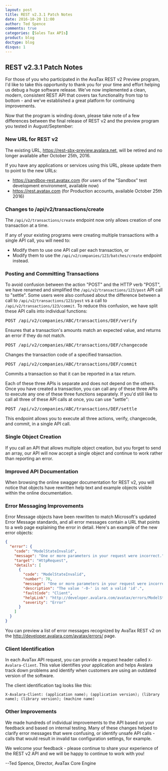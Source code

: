 ```yaml
---
layout: post
title: REST v2.3.1 Patch Notes
date: 2016-10-20 11:00
author: Ted Spence
comments: true
categories: [Sales Tax APIs]
product: blog
doctype: blog
disqus: 1
---
```


<h2>REST v2.3.1 Patch Notes</h2>

For those of you who participated in the AvaTax REST v2 Preview program, I'd like to take this opportunity to thank you for your time and effort helping us debug a huge software release.  We've now implemented a clean, modern, consistent REST API that covers tax functionality from top to bottom - and we've established a great platform for continuing improvements.

Now that the program is winding down, please take note of a few differences between the final release of REST v2 and the preview program you tested in August/September:

<h3>New URL for REST v2</h3>

The existing URL, <a href="https://rest-sbx-preview.avalara.net">https://rest-sbx-preview.avalara.net</a>, will be retired and no longer available after October 25th, 2016.

If you have any applications or services using this URL, please update them to point to the new URLs:
<ul class="normal">
<li><a href="https://sandbox-rest.avatax.com">https://sandbox-rest.avatax.com</a> (for users of the "Sandbox" test development environment, available now)</li>
<li><a href="https://rest.avatax.com">https://rest.avatax.com</a> (for Production accounts, available October 25th 2016)</li>
</ul>

<h3>Changes to /api/v2/transactions/create</h3>

The `/api/v2/transactions/create` endpoint now only allows creation of one transaction at a time.

If any of your existing programs were creating multiple transactions with a single API call, you will need to:

<ul class="normal">
<li>Modify them to use one API call per each transaction, or</li>
<li>Modify them to use the <code class="highlighter-rouge">/api/v2/companies/123/batches/create</code>  endpoint instead.</li>
</ul>

<h3>Posting and Committing Transactions</h3>

To avoid confusion between the action "POST" and the HTTP verb "POST", we have renamed and simplified the `/api/v2/transactions/123/post` API call to "settle".
Some users were also confused about the difference between a call to `/api/v2/transactions/123/post` vs a call to `/api/v2/transactions/123/commit`.  To reduce this confusion, we have split these API calls into individual functions:

<pre>POST /api/v2/companies/ABC/transactions/DEF/verify</pre>

Ensures that a transaction's amounts match an expected value, and returns an error if they do not match.

<pre>POST /api/v2/companies/ABC/transactions/DEF/changecode</pre> 

Changes the transaction code of a specified transaction.

<pre>POST /api/v2/companies/ABC/transactions/DEF/commit</pre>

Commits a transaction so that it can be reported in a tax return.

Each of these three APIs is separate and does not depend on the others.  Once you have created a transaction, you can call any of these three APIs to execute any one of these three functions separately.  If you'd still like to call all three of these API calls at once, you can use "settle":

<pre>POST /api/v2/companies/ABC/transactions/DEF/settle</pre> 

This endpoint allows you to execute all three actions, verify, changecode, and commit, in a single API call.

<h3>Single Object Creation</h3>
If you call an API that allows multiple object creation, but you forget to send an array, our API will now accept a single object and continue to work rather than reporting an error.

<h3>Improved API Documentation</h3>
When browsing the online swagger documentation for REST v2, you will notice that objects have rewritten help text and example objects visible within the online documentation.

<h3>Error Messaging Improvements</h3>

Error Message objects have been rewritten to match Microsoft's updated Error Message standards, and all error messages contain a URL that points to a web page explaining the error in detail.  Here's an example of the new error objects:

```json
{
  "error": {
    "code": "ModelStateInvalid",
    "message": "One or more parameters in your request were incorrect.",
    "target": "HttpRequest",
    "details": [
      {
        "code": "ModelStateInvalid",
        "number": 70,
        "message": "One or more parameters in your request were incorrect.",
        "description": "The value '-0-' is not a valid 'id'.",
        "faultCode": "Client",
        "helpLink": "http://developer.avalara.com/avatax/errors/ModelStateInvalid",
        "severity": "Error"
      }
    ]
  }
}
```

You can preview a list of error messages recognized by AvaTax REST v2 on the <a href="http://developer.avalara.com/avatax/errors/">http://developer.avalara.com/avatax/errors/</a> page.

<h3>Client Identification</h3>

In each AvaTax API request, you can provide a request header called `X-Avalara-Client`.  This value identifies your application and helps Avalara track down problems and identify when customers are using an outdated version of the software.

The client identification tag looks like this:

```
X-Avalara-Client: (application name); (application version); (library name); (library version); (machine name)
```

<h3>Other Improvements</h3>

We made hundreds of individual improvements to the API based on your feedback and based on internal testing.  Many of these changes helped to clarify error messages that were confusing, or identify unsafe API calls - calls that would result in invalid tax configuration settings, for example.

We welcome your feedback - please continue to share your experience of the REST v2 API and we will be happy to continue to work with you!

--Ted Spence, Director, AvaTax Core Engine
